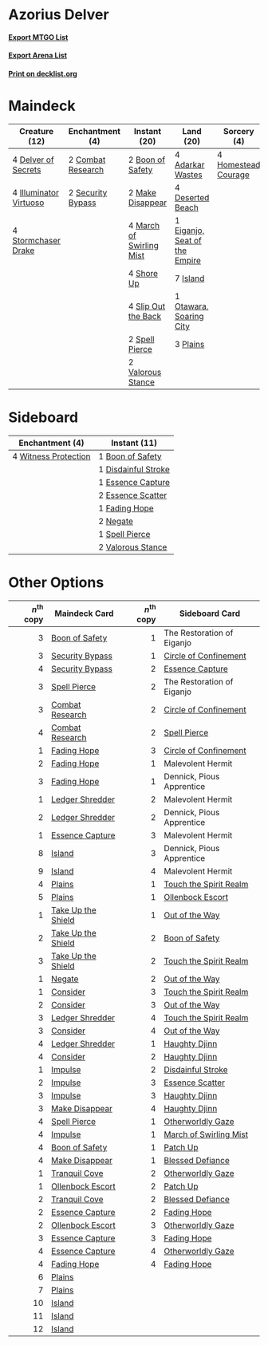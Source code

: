 # Azorius Delver

#### [Export MTGO List](../collection/Azorius%20Delver/Azorius%20Delver.txt)
#### [Export Arena List](../collection/Azorius%20Delver/Azorius%20Delver_arena.txt)
#### [Print on decklist.org](http://decklist.org/?deckmain=4%09Adarkar%20Wastes%0A2%09Boon%20of%20Safety%0A2%09Combat%20Research%0A4%09Delver%20of%20Secrets%0A4%09Deserted%20Beach%0A1%09Eiganjo,%20Seat%20of%20the%20Empire%0A4%09Homestead%20Courage%0A4%09Illuminator%20Virtuoso%0A7%09Island%0A2%09Make%20Disappear%0A4%09March%20of%20Swirling%20Mist%0A1%09Otawara,%20Soaring%20City%0A3%09Plains%0A2%09Security%20Bypass%0A4%09Shore%20Up%0A4%09Slip%20Out%20the%20Back%0A2%09Spell%20Pierce%0A4%09Stormchaser%20Drake%0A2%09Valorous%20Stance&deckside=1%09Boon%20of%20Safety%0A1%09Disdainful%20Stroke%0A1%09Essence%20Capture%0A2%09Essence%20Scatter%0A1%09Fading%20Hope%0A2%09Negate%0A1%09Spell%20Pierce%0A2%09Valorous%20Stance%0A4%09Witness%20Protection)
# Maindeck

|                                          Creature (12)                                          |                                      Enchantment (4)                                       |                                           Instant (20)                                            |                                               Land (20)                                                |                                         Sorcery (4)                                          |
|-------------------------------------------------------------------------------------------------|--------------------------------------------------------------------------------------------|---------------------------------------------------------------------------------------------------|--------------------------------------------------------------------------------------------------------|----------------------------------------------------------------------------------------------|
|4 [Delver of Secrets](http://gatherer.wizards.com/Pages/Card/Details.aspx?multiverseid=226749)   |2 [Combat Research](http://gatherer.wizards.com/Pages/Card/Details.aspx?multiverseid=574524)|2 [Boon of Safety](http://gatherer.wizards.com/Pages/Card/Details.aspx?multiverseid=555205)        |4 [Adarkar Wastes](http://gatherer.wizards.com/Pages/Card/Details.aspx?multiverseid=129458)             |4 [Homestead Courage](http://gatherer.wizards.com/Pages/Card/Details.aspx?multiverseid=534780)|
|4 [Illuminator Virtuoso](http://gatherer.wizards.com/Pages/Card/Details.aspx?multiverseid=555218)|2 [Security Bypass](http://gatherer.wizards.com/Pages/Card/Details.aspx?multiverseid=555260)|2 [Make Disappear](http://gatherer.wizards.com/Pages/Card/Details.aspx?multiverseid=555250)        |4 [Deserted Beach](http://gatherer.wizards.com/Pages/Card/Details.aspx?multiverseid=535058)             |                                                                                              |
|4 [Stormchaser Drake](http://gatherer.wizards.com/Pages/Card/Details.aspx?multiverseid=540926)   |                                                                                            |4 [March of Swirling Mist](http://gatherer.wizards.com/Pages/Card/Details.aspx?multiverseid=548358)|1 [Eiganjo, Seat of the Empire](http://gatherer.wizards.com/Pages/Card/Details.aspx?multiverseid=548581)|                                                                                              |
|                                                                                                 |                                                                                            |4 [Shore Up](http://gatherer.wizards.com/Pages/Card/Details.aspx?multiverseid=574544)              |7 [Island](http://gatherer.wizards.com/Pages/Card/Details.aspx?multiverseid=439857)                     |                                                                                              |
|                                                                                                 |                                                                                            |4 [Slip Out the Back](http://gatherer.wizards.com/Pages/Card/Details.aspx?multiverseid=555263)     |1 [Otawara, Soaring City](http://gatherer.wizards.com/Pages/Card/Details.aspx?multiverseid=548584)      |                                                                                              |
|                                                                                                 |                                                                                            |2 [Spell Pierce](http://gatherer.wizards.com/Pages/Card/Details.aspx?multiverseid=425876)          |3 [Plains](http://gatherer.wizards.com/Pages/Card/Details.aspx?multiverseid=439856)                     |                                                                                              |
|                                                                                                 |                                                                                            |2 [Valorous Stance](http://gatherer.wizards.com/Pages/Card/Details.aspx?multiverseid=391950)       |                                                                                                        |                                                                                              |


# Sideboard

|                                        Enchantment (4)                                        |                                         Instant (11)                                         |
|-----------------------------------------------------------------------------------------------|----------------------------------------------------------------------------------------------|
|4 [Witness Protection](http://gatherer.wizards.com/Pages/Card/Details.aspx?multiverseid=555267)|1 [Boon of Safety](http://gatherer.wizards.com/Pages/Card/Details.aspx?multiverseid=555205)   |
|                                                                                               |1 [Disdainful Stroke](http://gatherer.wizards.com/Pages/Card/Details.aspx?multiverseid=420705)|
|                                                                                               |1 [Essence Capture](http://gatherer.wizards.com/Pages/Card/Details.aspx?multiverseid=457181)  |
|                                                                                               |2 [Essence Scatter](http://gatherer.wizards.com/Pages/Card/Details.aspx?multiverseid=426754)  |
|                                                                                               |1 [Fading Hope](http://gatherer.wizards.com/Pages/Card/Details.aspx?multiverseid=534812)      |
|                                                                                               |2 [Negate](http://gatherer.wizards.com/Pages/Card/Details.aspx?multiverseid=423707)           |
|                                                                                               |1 [Spell Pierce](http://gatherer.wizards.com/Pages/Card/Details.aspx?multiverseid=425876)     |
|                                                                                               |2 [Valorous Stance](http://gatherer.wizards.com/Pages/Card/Details.aspx?multiverseid=391950)  |


# Other Options

|*n*<sup>th</sup> copy|                                        Maindeck Card                                        |*n*<sup>th</sup> copy|                                         Sideboard Card                                          |
|--------------------:|---------------------------------------------------------------------------------------------|--------------------:|-------------------------------------------------------------------------------------------------|
|                    3|[Boon of Safety](http://gatherer.wizards.com/Pages/Card/Details.aspx?multiverseid=555205)    |                    1|The Restoration of Eiganjo                                                                       |
|                    3|[Security Bypass](http://gatherer.wizards.com/Pages/Card/Details.aspx?multiverseid=555260)   |                    1|[Circle of Confinement](http://gatherer.wizards.com/Pages/Card/Details.aspx?multiverseid=540834) |
|                    4|[Security Bypass](http://gatherer.wizards.com/Pages/Card/Details.aspx?multiverseid=555260)   |                    2|[Essence Capture](http://gatherer.wizards.com/Pages/Card/Details.aspx?multiverseid=457181)       |
|                    3|[Spell Pierce](http://gatherer.wizards.com/Pages/Card/Details.aspx?multiverseid=425876)      |                    2|The Restoration of Eiganjo                                                                       |
|                    3|[Combat Research](http://gatherer.wizards.com/Pages/Card/Details.aspx?multiverseid=574524)   |                    2|[Circle of Confinement](http://gatherer.wizards.com/Pages/Card/Details.aspx?multiverseid=540834) |
|                    4|[Combat Research](http://gatherer.wizards.com/Pages/Card/Details.aspx?multiverseid=574524)   |                    2|[Spell Pierce](http://gatherer.wizards.com/Pages/Card/Details.aspx?multiverseid=425876)          |
|                    1|[Fading Hope](http://gatherer.wizards.com/Pages/Card/Details.aspx?multiverseid=534812)       |                    3|[Circle of Confinement](http://gatherer.wizards.com/Pages/Card/Details.aspx?multiverseid=540834) |
|                    2|[Fading Hope](http://gatherer.wizards.com/Pages/Card/Details.aspx?multiverseid=534812)       |                    1|Malevolent Hermit                                                                                |
|                    3|[Fading Hope](http://gatherer.wizards.com/Pages/Card/Details.aspx?multiverseid=534812)       |                    1|Dennick, Pious Apprentice                                                                        |
|                    1|[Ledger Shredder](http://gatherer.wizards.com/Pages/Card/Details.aspx?multiverseid=555247)   |                    2|Malevolent Hermit                                                                                |
|                    2|[Ledger Shredder](http://gatherer.wizards.com/Pages/Card/Details.aspx?multiverseid=555247)   |                    2|Dennick, Pious Apprentice                                                                        |
|                    1|[Essence Capture](http://gatherer.wizards.com/Pages/Card/Details.aspx?multiverseid=457181)   |                    3|Malevolent Hermit                                                                                |
|                    8|[Island](http://gatherer.wizards.com/Pages/Card/Details.aspx?multiverseid=439857)            |                    3|Dennick, Pious Apprentice                                                                        |
|                    9|[Island](http://gatherer.wizards.com/Pages/Card/Details.aspx?multiverseid=439857)            |                    4|Malevolent Hermit                                                                                |
|                    4|[Plains](http://gatherer.wizards.com/Pages/Card/Details.aspx?multiverseid=439856)            |                    1|[Touch the Spirit Realm](http://gatherer.wizards.com/Pages/Card/Details.aspx?multiverseid=548335)|
|                    5|[Plains](http://gatherer.wizards.com/Pages/Card/Details.aspx?multiverseid=439856)            |                    1|[Ollenbock Escort](http://gatherer.wizards.com/Pages/Card/Details.aspx?multiverseid=540859)      |
|                    1|[Take Up the Shield](http://gatherer.wizards.com/Pages/Card/Details.aspx?multiverseid=574515)|                    1|[Out of the Way](http://gatherer.wizards.com/Pages/Card/Details.aspx?multiverseid=555253)        |
|                    2|[Take Up the Shield](http://gatherer.wizards.com/Pages/Card/Details.aspx?multiverseid=574515)|                    2|[Boon of Safety](http://gatherer.wizards.com/Pages/Card/Details.aspx?multiverseid=555205)        |
|                    3|[Take Up the Shield](http://gatherer.wizards.com/Pages/Card/Details.aspx?multiverseid=574515)|                    2|[Touch the Spirit Realm](http://gatherer.wizards.com/Pages/Card/Details.aspx?multiverseid=548335)|
|                    1|[Negate](http://gatherer.wizards.com/Pages/Card/Details.aspx?multiverseid=423707)            |                    2|[Out of the Way](http://gatherer.wizards.com/Pages/Card/Details.aspx?multiverseid=555253)        |
|                    1|[Consider](http://gatherer.wizards.com/Pages/Card/Details.aspx?multiverseid=534803)          |                    3|[Touch the Spirit Realm](http://gatherer.wizards.com/Pages/Card/Details.aspx?multiverseid=548335)|
|                    2|[Consider](http://gatherer.wizards.com/Pages/Card/Details.aspx?multiverseid=534803)          |                    3|[Out of the Way](http://gatherer.wizards.com/Pages/Card/Details.aspx?multiverseid=555253)        |
|                    3|[Ledger Shredder](http://gatherer.wizards.com/Pages/Card/Details.aspx?multiverseid=555247)   |                    4|[Touch the Spirit Realm](http://gatherer.wizards.com/Pages/Card/Details.aspx?multiverseid=548335)|
|                    3|[Consider](http://gatherer.wizards.com/Pages/Card/Details.aspx?multiverseid=534803)          |                    4|[Out of the Way](http://gatherer.wizards.com/Pages/Card/Details.aspx?multiverseid=555253)        |
|                    4|[Ledger Shredder](http://gatherer.wizards.com/Pages/Card/Details.aspx?multiverseid=555247)   |                    1|[Haughty Djinn](http://gatherer.wizards.com/Pages/Card/Details.aspx?multiverseid=574532)         |
|                    4|[Consider](http://gatherer.wizards.com/Pages/Card/Details.aspx?multiverseid=534803)          |                    2|[Haughty Djinn](http://gatherer.wizards.com/Pages/Card/Details.aspx?multiverseid=574532)         |
|                    1|[Impulse](http://gatherer.wizards.com/Pages/Card/Details.aspx?multiverseid=446087)           |                    2|[Disdainful Stroke](http://gatherer.wizards.com/Pages/Card/Details.aspx?multiverseid=420705)     |
|                    2|[Impulse](http://gatherer.wizards.com/Pages/Card/Details.aspx?multiverseid=446087)           |                    3|[Essence Scatter](http://gatherer.wizards.com/Pages/Card/Details.aspx?multiverseid=426754)       |
|                    3|[Impulse](http://gatherer.wizards.com/Pages/Card/Details.aspx?multiverseid=446087)           |                    3|[Haughty Djinn](http://gatherer.wizards.com/Pages/Card/Details.aspx?multiverseid=574532)         |
|                    3|[Make Disappear](http://gatherer.wizards.com/Pages/Card/Details.aspx?multiverseid=555250)    |                    4|[Haughty Djinn](http://gatherer.wizards.com/Pages/Card/Details.aspx?multiverseid=574532)         |
|                    4|[Spell Pierce](http://gatherer.wizards.com/Pages/Card/Details.aspx?multiverseid=425876)      |                    1|[Otherworldly Gaze](http://gatherer.wizards.com/Pages/Card/Details.aspx?multiverseid=534831)     |
|                    4|[Impulse](http://gatherer.wizards.com/Pages/Card/Details.aspx?multiverseid=446087)           |                    1|[March of Swirling Mist](http://gatherer.wizards.com/Pages/Card/Details.aspx?multiverseid=548358)|
|                    4|[Boon of Safety](http://gatherer.wizards.com/Pages/Card/Details.aspx?multiverseid=555205)    |                    1|[Patch Up](http://gatherer.wizards.com/Pages/Card/Details.aspx?multiverseid=555224)              |
|                    4|[Make Disappear](http://gatherer.wizards.com/Pages/Card/Details.aspx?multiverseid=555250)    |                    1|[Blessed Defiance](http://gatherer.wizards.com/Pages/Card/Details.aspx?multiverseid=534758)      |
|                    1|[Tranquil Cove](http://gatherer.wizards.com/Pages/Card/Details.aspx?multiverseid=451243)     |                    2|[Otherworldly Gaze](http://gatherer.wizards.com/Pages/Card/Details.aspx?multiverseid=534831)     |
|                    1|[Ollenbock Escort](http://gatherer.wizards.com/Pages/Card/Details.aspx?multiverseid=540859)  |                    2|[Patch Up](http://gatherer.wizards.com/Pages/Card/Details.aspx?multiverseid=555224)              |
|                    2|[Tranquil Cove](http://gatherer.wizards.com/Pages/Card/Details.aspx?multiverseid=451243)     |                    2|[Blessed Defiance](http://gatherer.wizards.com/Pages/Card/Details.aspx?multiverseid=534758)      |
|                    2|[Essence Capture](http://gatherer.wizards.com/Pages/Card/Details.aspx?multiverseid=457181)   |                    2|[Fading Hope](http://gatherer.wizards.com/Pages/Card/Details.aspx?multiverseid=534812)           |
|                    2|[Ollenbock Escort](http://gatherer.wizards.com/Pages/Card/Details.aspx?multiverseid=540859)  |                    3|[Otherworldly Gaze](http://gatherer.wizards.com/Pages/Card/Details.aspx?multiverseid=534831)     |
|                    3|[Essence Capture](http://gatherer.wizards.com/Pages/Card/Details.aspx?multiverseid=457181)   |                    3|[Fading Hope](http://gatherer.wizards.com/Pages/Card/Details.aspx?multiverseid=534812)           |
|                    4|[Essence Capture](http://gatherer.wizards.com/Pages/Card/Details.aspx?multiverseid=457181)   |                    4|[Otherworldly Gaze](http://gatherer.wizards.com/Pages/Card/Details.aspx?multiverseid=534831)     |
|                    4|[Fading Hope](http://gatherer.wizards.com/Pages/Card/Details.aspx?multiverseid=534812)       |                    4|[Fading Hope](http://gatherer.wizards.com/Pages/Card/Details.aspx?multiverseid=534812)           |
|                    6|[Plains](http://gatherer.wizards.com/Pages/Card/Details.aspx?multiverseid=439856)            |                     |                                                                                                 |
|                    7|[Plains](http://gatherer.wizards.com/Pages/Card/Details.aspx?multiverseid=439856)            |                     |                                                                                                 |
|                   10|[Island](http://gatherer.wizards.com/Pages/Card/Details.aspx?multiverseid=439857)            |                     |                                                                                                 |
|                   11|[Island](http://gatherer.wizards.com/Pages/Card/Details.aspx?multiverseid=439857)            |                     |                                                                                                 |
|                   12|[Island](http://gatherer.wizards.com/Pages/Card/Details.aspx?multiverseid=439857)            |                     |                                                                                                 |

